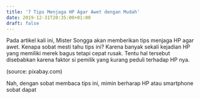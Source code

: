 ```yaml
---
title: '7 Tips Menjaga HP Agar Awet dengan Mudah'
date: 2019-12-31T20:35:00+01:00
draft: false
---
```


  
Pada artikel kali ini, Mister Songga akan memberikan tips menjaga HP agar awet. Kenapa sobat mesti tahu tips ini? Karena banyak sekali kejadian HP yang memiliki merek bagus tetapi cepat rusak. Tentu hal tersebut disebabkan karena faktor si pemilik yang kurang peduli terhadap HP nya.  
  
  
  
  
(source: pixabay.com)  
  
  
  
Nah, dengan sobat membaca tips ini, mimin berharap HP atau smartphone sobat dapat